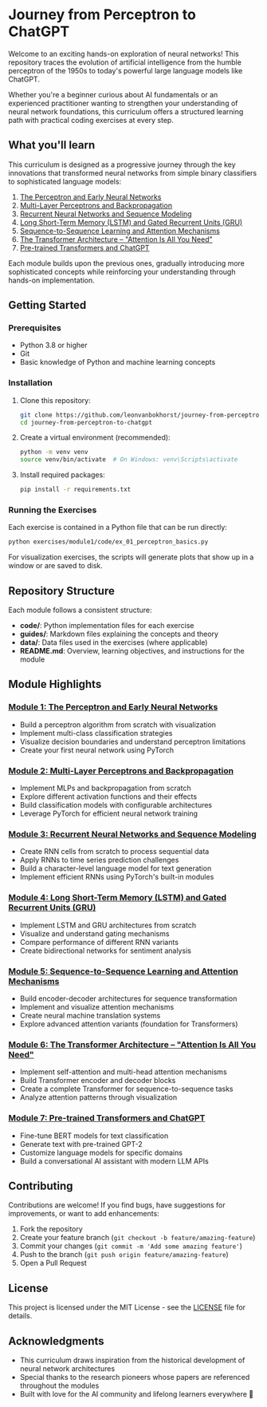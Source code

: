 # Journey from Perceptron to ChatGPT

Welcome to an exciting hands-on exploration of neural networks! This repository traces the evolution of artificial intelligence from the humble perceptron of the 1950s to today's powerful large language models like ChatGPT.

Whether you're a beginner curious about AI fundamentals or an experienced practitioner wanting to strengthen your understanding of neural network foundations, this curriculum offers a structured learning path with practical coding exercises at every step.

## What you'll learn

This curriculum is designed as a progressive journey through the key innovations that transformed neural networks from simple binary classifiers to sophisticated language models:

1. [The Perceptron and Early Neural Networks](exercises/module1/README.md)
2. [Multi-Layer Perceptrons and Backpropagation](exercises/module2/README.md)
3. [Recurrent Neural Networks and Sequence Modeling](exercises/module3/README.md)
4. [Long Short-Term Memory (LSTM) and Gated Recurrent Units (GRU)](exercises/module4/README.md)
5. [Sequence-to-Sequence Learning and Attention Mechanisms](exercises/module5/README.md)
6. [The Transformer Architecture – "Attention Is All You Need"](exercises/module6/README.md)
7. [Pre-trained Transformers and ChatGPT](exercises/module7/README.md)

Each module builds upon the previous ones, gradually introducing more sophisticated concepts while reinforcing your understanding through hands-on implementation.

## Getting Started

### Prerequisites

- Python 3.8 or higher
- Git
- Basic knowledge of Python and machine learning concepts

### Installation

1. Clone this repository:

   ```bash
   git clone https://github.com/leonvanbokhorst/journey-from-perceptron-to-chatgpt.git
   cd journey-from-perceptron-to-chatgpt
   ```

2. Create a virtual environment (recommended):

   ```bash
   python -m venv venv
   source venv/bin/activate  # On Windows: venv\Scripts\activate
   ```

3. Install required packages:

   ```bash
   pip install -r requirements.txt
   ```

### Running the Exercises

Each exercise is contained in a Python file that can be run directly:

```bash
python exercises/module1/code/ex_01_perceptron_basics.py
```

For visualization exercises, the scripts will generate plots that show up in a window or are saved to disk.

## Repository Structure

Each module follows a consistent structure:

- **code/**: Python implementation files for each exercise
- **guides/**: Markdown files explaining the concepts and theory
- **data/**: Data files used in the exercises (where applicable)
- **README.md**: Overview, learning objectives, and instructions for the module

## Module Highlights

### [Module 1: The Perceptron and Early Neural Networks](exercises/module1/README.md)

- Build a perceptron algorithm from scratch with visualization
- Implement multi-class classification strategies
- Visualize decision boundaries and understand perceptron limitations
- Create your first neural network using PyTorch

### [Module 2: Multi-Layer Perceptrons and Backpropagation](exercises/module2/README.md)

- Implement MLPs and backpropagation from scratch
- Explore different activation functions and their effects
- Build classification models with configurable architectures
- Leverage PyTorch for efficient neural network training

### [Module 3: Recurrent Neural Networks and Sequence Modeling](exercises/module3/README.md)

- Create RNN cells from scratch to process sequential data
- Apply RNNs to time series prediction challenges
- Build a character-level language model for text generation
- Implement efficient RNNs using PyTorch's built-in modules

### [Module 4: Long Short-Term Memory (LSTM) and Gated Recurrent Units (GRU)](exercises/module4/README.md)

- Implement LSTM and GRU architectures from scratch
- Visualize and understand gating mechanisms
- Compare performance of different RNN variants
- Create bidirectional networks for sentiment analysis

### [Module 5: Sequence-to-Sequence Learning and Attention Mechanisms](exercises/module5/README.md)

- Build encoder-decoder architectures for sequence transformation
- Implement and visualize attention mechanisms
- Create neural machine translation systems
- Explore advanced attention variants (foundation for Transformers)

### [Module 6: The Transformer Architecture – "Attention Is All You Need"](exercises/module6/README.md)

- Implement self-attention and multi-head attention mechanisms
- Build Transformer encoder and decoder blocks
- Create a complete Transformer for sequence-to-sequence tasks
- Analyze attention patterns through visualization

### [Module 7: Pre-trained Transformers and ChatGPT](exercises/module7/README.md)

- Fine-tune BERT models for text classification
- Generate text with pre-trained GPT-2
- Customize language models for specific domains
- Build a conversational AI assistant with modern LLM APIs

## Contributing

Contributions are welcome! If you find bugs, have suggestions for improvements, or want to add enhancements:

1. Fork the repository
2. Create your feature branch (`git checkout -b feature/amazing-feature`)
3. Commit your changes (`git commit -m 'Add some amazing feature'`)
4. Push to the branch (`git push origin feature/amazing-feature`)
5. Open a Pull Request

## License

This project is licensed under the MIT License - see the [LICENSE](LICENSE) file for details.

## Acknowledgments

- This curriculum draws inspiration from the historical development of neural network architectures
- Special thanks to the research pioneers whose papers are referenced throughout the modules
- Built with love for the AI community and lifelong learners everywhere 💖
